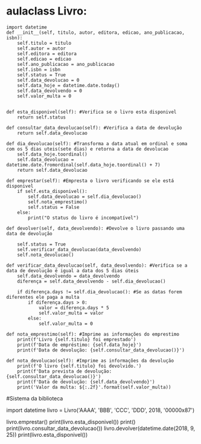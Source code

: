 # aulaclass Livro:
    import datetime
    def __init__(self, titulo, autor, editora, edicao, ano_publicacao, isbn):
        self.titulo = titulo
        self.autor = autor
        self.editora = editora
        self.edicao = edicao
        self.ano_publicacao = ano_publicacao
        self.isbn = isbn
        self.status = True
        self.data_devolucao = 0
        self.data_hoje = datetime.date.today()
        self.data_devolvendo = 0
        self.valor_multa = 0


    def esta_disponivel(self): #Verifica se o livro esta disponivel
        return self.status

    def consultar_data_devolucao(self): #Verifica a data de devolução
        return self.data_devolucao

    def dia_devolucao(self): #Transforma a data atual em ordinal e soma com os 5 dias uteis(sete dias) e retorna a data de devolucao
        self.data_hoje.toordinal()
        self.data_devolucao = datetime.date.fromordinal(self.data_hoje.toordinal() + 7)
        return self.data_devolucao

    def emprestar(self): #Empresta o livro verificando se ele está disponivel
        if self.esta_disponivel():
            self.data_devolucao = self.dia_devolucao()
            self.nota_emprestimo()
            self.status = False
        else:
            print("O status do livro é incompatível")

    def devolver(self, data_devolvendo): #Devolve o livro passando uma data de devolução

        self.status = True
        self.verificar_data_devolucao(data_devolvendo)
        self.nota_devolucao()

    def verificar_data_devolucao(self, data_devolvendo): #Verifica se a data de devolução é igual a data dos 5 dias úteis
        self.data_devolvendo = data_devolvendo
        diferença = self.data_devolvendo - self.dia_devolucao()

        if diferença.days != self.dia_devolucao(): #Se as datas forem diferentes ele paga a multa
            if diferença.days > 0:
                valor = diferença.days * 5
                self.valor_multa = valor
            else:
                self.valor_multa = 0

    def nota_emprestimo(self): #Imprime as informações do emprestimo
        print(f'Livro {self.titulo} foi emprestado')
        print(f'Data de empréstimo: {self.data_hoje}')
        print(f'Data de devolução: {self.consultar_data_devolucao()}')

    def nota_devolucao(self): #Imprime as informações da devolução
        print(f'O livro {self.titulo} foi devolvido.')
        print(f'Data prevista de devolução: {self.consultar_data_devolucao()}')
        print(f'Data de devolução: {self.data_devolvendo}')
        print('Valor da multa: ${:.2f}'.format(self.valor_multa))


#Sistema da biblioteca

import datetime
livro = Livro('AAAA', 'BBB', 'CCC', 'DDD', 2018, '00000x87')

livro.emprestar()
print(livro.esta_disponivel())
print()
print(livro.consultar_data_devolucao())
livro.devolver(datetime.date(2018, 9, 25))
print(livro.esta_disponivel())
